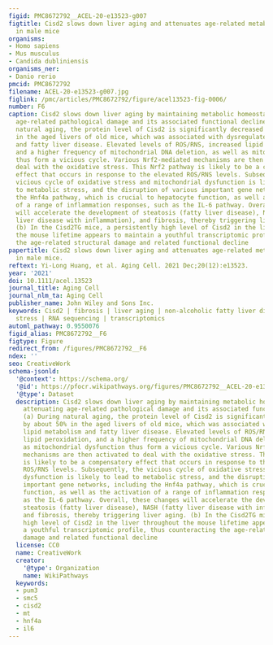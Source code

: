 ```yaml
---
figid: PMC8672792__ACEL-20-e13523-g007
figtitle: Cisd2 slows down liver aging and attenuates age‐related metabolic dysfunction
  in male mice
organisms:
- Homo sapiens
- Mus musculus
- Candida dubliniensis
organisms_ner:
- Danio rerio
pmcid: PMC8672792
filename: ACEL-20-e13523-g007.jpg
figlink: /pmc/articles/PMC8672792/figure/acel13523-fig-0006/
number: F6
caption: Cisd2 slows down liver aging by maintaining metabolic homeostasis and attenuating
  age‐related pathological damage and its associated functional decline. (a) During
  natural aging, the protein level of Cisd2 is significantly decreased by about 50%
  in the aged livers of old mice, which was associated with dysregulated lipid metabolism
  and fatty liver disease. Elevated levels of ROS/RNS, increased lipid peroxidation,
  and a higher frequency of mitochondrial DNA deletion, as well as mitochondrial dysfunction
  thus form a vicious cycle. Various Nrf2‐mediated mechanisms are then activated to
  deal with the oxidative stress. This Nrf2 pathway is likely to be a compensatory
  effect that occurs in response to the elevated ROS/RNS levels. Subsequently, the
  vicious cycle of oxidative stress and mitochondrial dysfunction is likely to lead
  to metabolic stress, and the disruption of various important gene networks, including
  the Hnf4a pathway, which is crucial to hepatocyte function, as well as the activation
  of a range of inflammation responses, such as the IL‐6 pathway. Overall, these changes
  will accelerate the development of steatosis (fatty liver disease), NASH (fatty
  liver disease with inflammation), and fibrosis, thereby triggering liver aging.
  (b) In the Cisd2TG mice, a persistently high level of Cisd2 in the liver throughout
  the mouse lifetime appears to maintain a youthful transcriptomic profile, thus counteracting
  the age‐related structural damage and related functional decline
papertitle: Cisd2 slows down liver aging and attenuates age‐related metabolic dysfunction
  in male mice.
reftext: Yi‐Long Huang, et al. Aging Cell. 2021 Dec;20(12):e13523.
year: '2021'
doi: 10.1111/acel.13523
journal_title: Aging Cell
journal_nlm_ta: Aging Cell
publisher_name: John Wiley and Sons Inc.
keywords: Cisd2 | fibrosis | liver aging | non‐alcoholic fatty liver disease | oxidative
  stress | RNA sequencing | transcriptomics
automl_pathway: 0.9550076
figid_alias: PMC8672792__F6
figtype: Figure
redirect_from: /figures/PMC8672792__F6
ndex: ''
seo: CreativeWork
schema-jsonld:
  '@context': https://schema.org/
  '@id': https://pfocr.wikipathways.org/figures/PMC8672792__ACEL-20-e13523-g007.html
  '@type': Dataset
  description: Cisd2 slows down liver aging by maintaining metabolic homeostasis and
    attenuating age‐related pathological damage and its associated functional decline.
    (a) During natural aging, the protein level of Cisd2 is significantly decreased
    by about 50% in the aged livers of old mice, which was associated with dysregulated
    lipid metabolism and fatty liver disease. Elevated levels of ROS/RNS, increased
    lipid peroxidation, and a higher frequency of mitochondrial DNA deletion, as well
    as mitochondrial dysfunction thus form a vicious cycle. Various Nrf2‐mediated
    mechanisms are then activated to deal with the oxidative stress. This Nrf2 pathway
    is likely to be a compensatory effect that occurs in response to the elevated
    ROS/RNS levels. Subsequently, the vicious cycle of oxidative stress and mitochondrial
    dysfunction is likely to lead to metabolic stress, and the disruption of various
    important gene networks, including the Hnf4a pathway, which is crucial to hepatocyte
    function, as well as the activation of a range of inflammation responses, such
    as the IL‐6 pathway. Overall, these changes will accelerate the development of
    steatosis (fatty liver disease), NASH (fatty liver disease with inflammation),
    and fibrosis, thereby triggering liver aging. (b) In the Cisd2TG mice, a persistently
    high level of Cisd2 in the liver throughout the mouse lifetime appears to maintain
    a youthful transcriptomic profile, thus counteracting the age‐related structural
    damage and related functional decline
  license: CC0
  name: CreativeWork
  creator:
    '@type': Organization
    name: WikiPathways
  keywords:
  - pum3
  - smc5
  - cisd2
  - mt
  - hnf4a
  - il6
---
```

